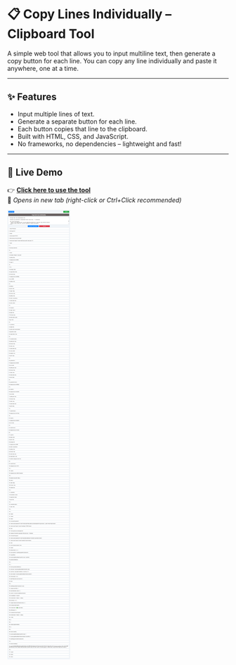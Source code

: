 # 📋 Copy Lines Individually – Clipboard Tool

A simple web tool that allows you to input multiline text, then generate a copy button for each line. You can copy any line individually and paste it anywhere, one at a time.

---

## ✨ Features

- Input multiple lines of text.
- Generate a separate button for each line.
- Each button copies that line to the clipboard.
- Built with HTML, CSS, and JavaScript.
- No frameworks, no dependencies – lightweight and fast!

---

## 🚀 Live Demo

👉 **[Click here to use the tool](https://shahidulalam447.github.io/copy-lines-tool/)**  
🔗 *Opens in new tab (right-click or Ctrl+Click recommended)*

![Demo](https://github.com/shahidulalam447/copy-lines-tool/blob/master/screencapture.png)

